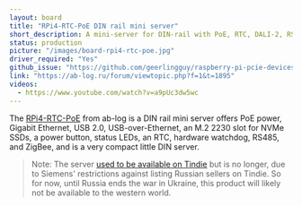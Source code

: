 ```yaml
---
layout: board
title: "RPi4-RTC-PoE DIN rail mini server"
short_description: A mini-server for DIN-rail with PoE, RTC, DALI-2, RS485(DMX-512) and ZigBee.
status: production
picture: "/images/board-rpi4-rtc-poe.jpg"
driver_required: "Yes"
github_issue: "https://github.com/geerlingguy/raspberry-pi-pcie-devices/issues/309"
link: "https://ab-log.ru/forum/viewtopic.php?f=1&t=1895"
videos:
  - https://www.youtube.com/watch?v=a9pUc3dw5wc
---
```

The [RPi4-RTC-PoE](https://ab-log.ru/forum/viewtopic.php?f=1&t=1895) from ab-log is a DIN rail mini server offers PoE power, Gigabit Ethernet, USB 2.0, USB-over-Ethernet, an M.2 2230 slot for NVMe SSDs, a power button, status LEDs, an RTC, hardware watchdog, RS485, and ZigBee, and is a very compact little DIN server.

> Note: The server [used to be available on Tindie](https://www.tindie.com/products/megad-2561/rpi4-rtc-poe/) but is no longer, due to Siemens' restrictions against listing Russian sellers on Tindie. So for now, until Russia ends the war in Ukraine, this product will likely not be available to the western world.
